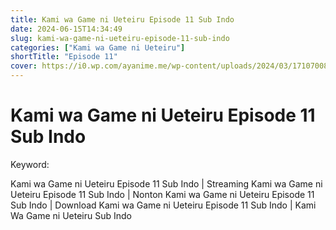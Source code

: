 ```yaml
---
title: Kami wa Game ni Ueteiru Episode 11 Sub Indo
date: 2024-06-15T14:34:49
slug: kami-wa-game-ni-ueteiru-episode-11-sub-indo
categories: ["Kami wa Game ni Ueteiru"]
shortTitle: "Episode 11"
cover: https://i0.wp.com/ayanime.me/wp-content/uploads/2024/03/1710700855-1706-141782.jpg
---
```


# Kami wa Game ni Ueteiru Episode 11 Sub Indo

<iframe-loader iframe-src1="https://play.ayanime.me/include/fluidplayer/fluidplayer.php?VideoSrc1=https%3A%2F%2Fdrive.google.com%2Ffile%2Fd%2F169fAxWkmlLA6lT1NRuBU_kBxvXVryaKi%2Fpreview&VideoType1=video%2Fmp4&VideoQuality1=480p&VideoSrc2=https%3A%2F%2Fdrive.google.com%2Ffile%2Fd%2F1Adb01vuGSvFE5DH-AFGAEdTFuAdhzMtG%2Fpreview&VideoType2=video%2Fmp4&VideoQuality2=720p&VideoSrc3=https%3A%2F%2Fdrive.google.com%2Ffile%2Fd%2F1x6cLpvNzj24wDQCCswKkycD-fkJmH93l%2Fpreview&VideoType3=video%2Fmp4&VideoQuality3=1080p&VideoSrc4=&VideoType4=&VideoQuality4=&VideoPoster=&VideoTrack1=&kind1=&srclang1=&label1=&default1=&VideoTrack2=&kind2=&srclang2=&label2=&default2=&player=fluid+player&server=Drive+API&api=&width=100%25&height=900px" iframe-src2="https://drive.google.com/file/d/1x6cLpvNzj24wDQCCswKkycD-fkJmH93l/preview"></iframe-loader>

Keyword:
<p>Kami wa Game ni Ueteiru Episode 11 Sub Indo | Streaming Kami wa Game ni Ueteiru Episode 11 Sub Indo | Nonton Kami wa Game ni Ueteiru Episode 11 Sub Indo | Download Kami wa Game ni Ueteiru Episode 11 Sub Indo | Kami Wa Game ni Ueteiru Sub Indo</p>

